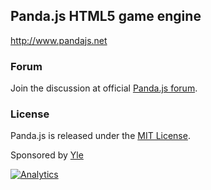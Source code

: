 ## Panda.js HTML5 game engine

http://www.pandajs.net

### Forum

Join the discussion at official [Panda.js forum](http://www.html5gamedevs.com/forum/19-pandajs/).

### License

Panda.js is released under the [MIT License](http://opensource.org/licenses/MIT).

Sponsored by [Yle](http://en.wikipedia.org/wiki/Yle)

[![Analytics](https://ga-beacon.appspot.com/UA-42024756-3/panda.js/index?pixel)](https://github.com/igrigorik/ga-beacon)
